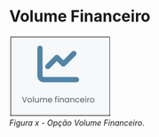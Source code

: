 # Volume Financeiro

![](img/VolumeFinanceiro.png)<br>
*Figura x - Opção Volume Financeiro*. <br><br>


